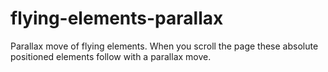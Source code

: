# flying-elements-parallax
Parallax move of flying elements. When you scroll the page these absolute positioned elements follow with a parallax move.
